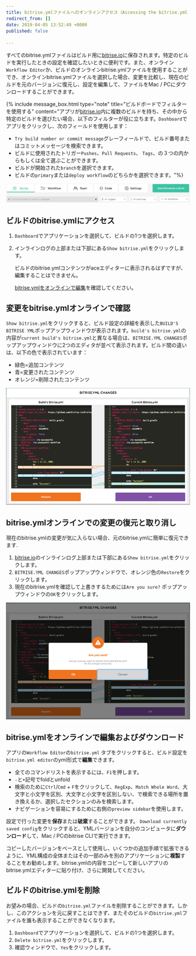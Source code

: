 ```yaml
---
title: bitrise.ymlファイルへのオンラインアクセス（Accessing the bitrise.yml file online）
redirect_from: []
date: 2019-04-05 13:52:49 +0000
published: false

---
```

すべてのbitrise.ymlファイルはビルド用に[bitrise.io](https://www.bitrise.io)に保存されます。特定のビルドを実行したときの設定を確認したいときに便利です。また、オンライン`Workflow Editor`か、ビルドのオンラインbitrise.ymlファイルを使用することができ、オンラインbitrise.ymlファイルを選択した場合、変更を比較し、現在のビルドを元のバージョンに復元し、設定を編集して、ファイルをMac / PCにダウンロードすることができます。

{% include message_box.html type="note" title="ビルドボードでフィルターを使用する" content="アプリが[bitrise.io](https://www.bitrise.io)内に複数のビルドを持ち、その中から特定のビルドを選びたい場合、以下のフィルターが役に立ちます。`Dashboard`でアプリをクリックし、次のフィールドを使用します：

* `Try build number or commit message`グレーフィールドで、ビルド番号またはコミットメッセージを検索できます。
* ビルドに使用されたトリガー`Pushes`、`Pull Requests`、 `Tags`、の３つの内からもしくは全て選ぶことができます。
* ビルドが開始された`branch`を選択できます。
* ビルドの`primary`または`deploy workflow`のどちらかを選択できます。"%}

![Screenshot](/img/bitrise-cli-bitrise-yml/build-filters.png)

## ビルドのbitrise.ymlにアクセス

1. `Dashboard`でアプリケーションを選択して、ビルドの1つを選択します。
2. インラインログの上部または下部にある`Show bitrise.yml`をクリックします。

   ビルドのbitrise.ymlコンテンツがaceエディターに表示されるはずですが、編集することはできません。

    [bitrise.ymlをオンラインで編集](#editing-and-downloading-bitriseyml-online)を確認してください。

## 変更をbitrise.ymlオンラインで確認

`Show bitrise.yml`をクリックすると、ビルド設定の詳細を表示した`BUILD'S BITRISE YML`ポップアップウィンドウが表示されます。`build's bitrise.yml`の内容が`current build's bitrise.yml`と異なる場合は、`BITRISE.YML CHANGES`ポップアップウィンドウに2つのエディタが並べて表示されます。ビルド間の違いは、以下の色で表示されています：

* 緑色=追加コンテンツ
* 青=変更されたコンテンツ
* オレンジ=削除されたコンテンツ

![Screenshot](/img/bitrise-cli-bitrise-yml/bitrise-yml-changes.png)

## bitrise.ymlオンラインでの変更の復元と取り消し

現在のbitrise.ymlの変更が気に入らない場合、元のbitrise.ymlに簡単に復元できます.

1. [bitrise.io](https://www.bitrise.io/)のインラインログ上部または下部にある`Show bitrise.yml`をクリックします。
2. `BITRISE.YML CHANGES`ポップアップウィンドウで、オレンジ色の`Restore`をクリックします。
3. 現在のbitrise.ymlを確認して上書きするためには`Are you sure?` ポップアップウィンドウの`OK`をクリックします。

![Screenshot](/img/bitrise-cli-bitrise-yml/confirm-bitrise-yml-changes.png)

## bitrise.ymlをオンラインで編集およびダウンロード

アプリの`Workflow Editor`の`bitrise.yml` タブをクリックすると、ビルド設定を`bitrise.yml editor`のyml形式で**編集**できます。

* 全てのコマンドリストを表示するには、`F1`を押します。
* `-`と`+`記号でfoldとunfold
* 検索のために`Ctrl`/`Cmd` + `F`をクリックして、`RegExp`、`Match Whole Word`、大文字と小文字を区別、大文字と小文字を区別しない、で検索できる場所を置き換えるか、選択したセクションのみを検索します。  
* ナビゲーションを容易にするために右側の`preview sidebar`を使用します。

設定で行った変更を**保存**または**破棄**することができます。 `Download currently saved config`をクリックすると、YMLバージョンを自分のコンピュータに**ダウンロード**して、Mac / PCのbitrise CLIで実行できます。

 コピーしたバージョンをベースとして使用し、いくつかの追加手順で拡張できるように、YML構成の全体またはその一部のみを別のアプリケーションに**複製**することをお勧めします。bitrise.ymlの内容をコピーして新しいアプリのbitrise.ymlエディターに貼り付け、さらに開発してください。

## ビルドのbitrise.ymlを削除

お望みの場合、ビルドの`bitrise.yml`ファイルを削除することができます。しかし、このアクションを元に戻すことはできず、またそのビルドの`bitrise.yml`ファイルを誰も表示することができなくなります。

1. `Dashboard`でアプリケーションを選択して、ビルドの1つを選択します。
2. `Delete bitrise.yml`をクリックします。
3. 確認ウィンドウで、`Yes`をクリックします。